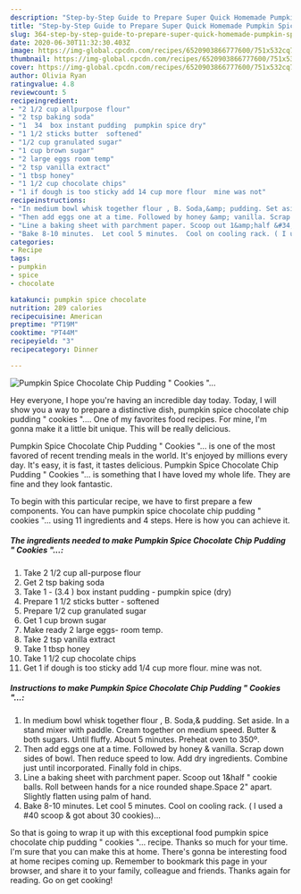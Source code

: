 ```yaml
---
description: "Step-by-Step Guide to Prepare Super Quick Homemade Pumpkin Spice Chocolate Chip Pudding &amp;#34; Cookies &amp;#34;..."
title: "Step-by-Step Guide to Prepare Super Quick Homemade Pumpkin Spice Chocolate Chip Pudding &amp;#34; Cookies &amp;#34;..."
slug: 364-step-by-step-guide-to-prepare-super-quick-homemade-pumpkin-spice-chocolate-chip-pudding-and-34-cookies-and-34
date: 2020-06-30T11:32:30.403Z
image: https://img-global.cpcdn.com/recipes/6520903866777600/751x532cq70/pumpkin-spice-chocolate-chip-pudding-cookies-recipe-main-photo.jpg
thumbnail: https://img-global.cpcdn.com/recipes/6520903866777600/751x532cq70/pumpkin-spice-chocolate-chip-pudding-cookies-recipe-main-photo.jpg
cover: https://img-global.cpcdn.com/recipes/6520903866777600/751x532cq70/pumpkin-spice-chocolate-chip-pudding-cookies-recipe-main-photo.jpg
author: Olivia Ryan
ratingvalue: 4.8
reviewcount: 5
recipeingredient:
- "2 1/2 cup allpurpose flour"
- "2 tsp baking soda"
- "1  34  box instant pudding  pumpkin spice dry"
- "1 1/2 sticks butter  softened"
- "1/2 cup granulated sugar"
- "1 cup brown sugar"
- "2 large eggs room temp"
- "2 tsp vanilla extract"
- "1 tbsp honey"
- "1 1/2 cup chocolate chips"
- "1 if dough is too sticky add 14 cup more flour  mine was not"
recipeinstructions:
- "In medium bowl whisk together flour , B. Soda,&amp; pudding. Set aside. In a stand mixer with paddle. Cream together on medium speed.  Butter &amp; both sugars.  Until fluffy. About 5 minutes. Preheat oven to 350º."
- "Then add eggs one at a time. Followed by honey &amp; vanilla. Scrap down sides of bowl. Then reduce speed to low.  Add dry ingredients.  Combine just until incorporated.  Finally fold in chips."
- "Line a baking sheet with parchment paper. Scoop out 1&amp;half &#34; cookie balls. Roll between hands for a nice rounded shape.Space 2&#34; apart. Slightly flatten using palm of hand."
- "Bake 8-10 minutes.  Let cool 5 minutes.  Cool on cooling rack. ( I used a #40 scoop &amp; got  about 30 cookies)..."
categories:
- Recipe
tags:
- pumpkin
- spice
- chocolate

katakunci: pumpkin spice chocolate 
nutrition: 289 calories
recipecuisine: American
preptime: "PT19M"
cooktime: "PT44M"
recipeyield: "3"
recipecategory: Dinner

---
```



![Pumpkin Spice Chocolate Chip Pudding &#34; Cookies &#34;...](https://img-global.cpcdn.com/recipes/6520903866777600/751x532cq70/pumpkin-spice-chocolate-chip-pudding-cookies-recipe-main-photo.jpg)

Hey everyone, I hope you're having an incredible day today. Today, I will show you a way to prepare a distinctive dish, pumpkin spice chocolate chip pudding &#34; cookies &#34;.... One of my favorites food recipes. For mine, I'm gonna make it a little bit unique. This will be really delicious.

Pumpkin Spice Chocolate Chip Pudding &#34; Cookies &#34;... is one of the most favored of recent trending meals in the world. It's enjoyed by millions every day. It's easy, it is fast, it tastes delicious. Pumpkin Spice Chocolate Chip Pudding &#34; Cookies &#34;... is something that I have loved my whole life. They are fine and they look fantastic.




To begin with this particular recipe, we have to first prepare a few components. You can have pumpkin spice chocolate chip pudding &#34; cookies &#34;... using 11 ingredients and 4 steps. Here is how you can achieve it.

<!--inarticleads1-->

##### The ingredients needed to make Pumpkin Spice Chocolate Chip Pudding &#34; Cookies &#34;...:

1. Take 2 1/2 cup all-purpose flour
1. Get 2 tsp baking soda
1. Take 1 - (3.4 ) box instant pudding - pumpkin spice (dry)
1. Prepare 1 1/2 sticks butter - softened
1. Prepare 1/2 cup granulated sugar
1. Get 1 cup brown sugar
1. Make ready 2 large eggs- room temp.
1. Take 2 tsp vanilla extract
1. Take 1 tbsp honey
1. Take 1 1/2 cup chocolate chips
1. Get 1 if dough is too sticky add 1/4 cup more flour.  mine was not.




<!--inarticleads2-->

##### Instructions to make Pumpkin Spice Chocolate Chip Pudding &#34; Cookies &#34;...:

1. In medium bowl whisk together flour , B. Soda,&amp; pudding. Set aside. In a stand mixer with paddle. Cream together on medium speed.  Butter &amp; both sugars.  Until fluffy. About 5 minutes. Preheat oven to 350º.
1. Then add eggs one at a time. Followed by honey &amp; vanilla. Scrap down sides of bowl. Then reduce speed to low.  Add dry ingredients.  Combine just until incorporated.  Finally fold in chips.
1. Line a baking sheet with parchment paper. Scoop out 1&amp;half &#34; cookie balls. Roll between hands for a nice rounded shape.Space 2&#34; apart. Slightly flatten using palm of hand.
1. Bake 8-10 minutes.  Let cool 5 minutes.  Cool on cooling rack. ( I used a #40 scoop &amp; got  about 30 cookies)...




So that is going to wrap it up with this exceptional food pumpkin spice chocolate chip pudding &#34; cookies &#34;... recipe. Thanks so much for your time. I'm sure that you can make this at home. There's gonna be interesting food at home recipes coming up. Remember to bookmark this page in your browser, and share it to your family, colleague and friends. Thanks again for reading. Go on get cooking!
